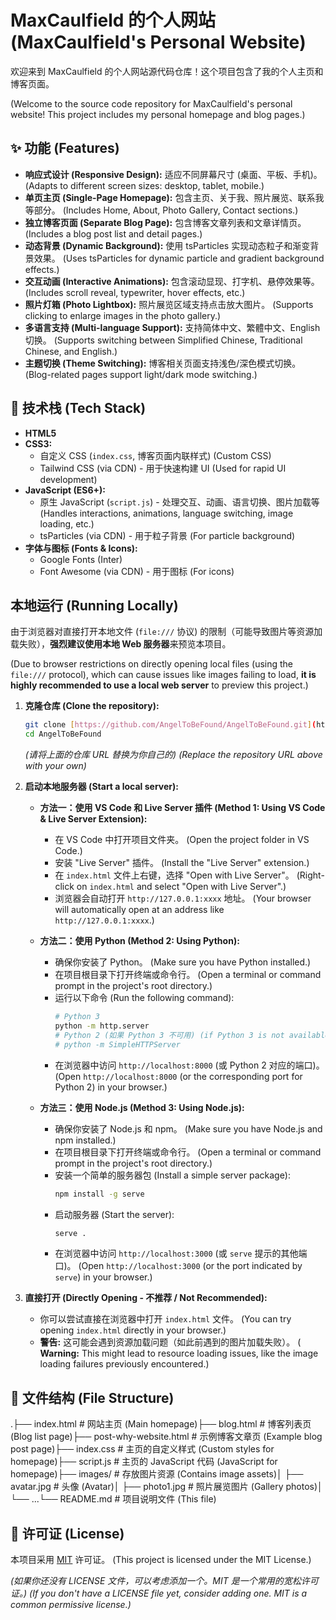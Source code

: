 # MaxCaulfield 的个人网站 (MaxCaulfield's Personal Website)

欢迎来到 MaxCaulfield 的个人网站源代码仓库！这个项目包含了我的个人主页和博客页面。

(Welcome to the source code repository for MaxCaulfield's personal website! This project includes my personal homepage and blog pages.)

## ✨ 功能 (Features)

* **响应式设计 (Responsive Design):** 适应不同屏幕尺寸 (桌面、平板、手机)。 (Adapts to different screen sizes: desktop, tablet, mobile.)
* **单页主页 (Single-Page Homepage):** 包含主页、关于我、照片展览、联系我等部分。 (Includes Home, About, Photo Gallery, Contact sections.)
* **独立博客页面 (Separate Blog Page):** 包含博客文章列表和文章详情页。 (Includes a blog post list and detail pages.)
* **动态背景 (Dynamic Background):** 使用 tsParticles 实现动态粒子和渐变背景效果。 (Uses tsParticles for dynamic particle and gradient background effects.)
* **交互动画 (Interactive Animations):** 包含滚动显现、打字机、悬停效果等。 (Includes scroll reveal, typewriter, hover effects, etc.)
* **照片灯箱 (Photo Lightbox):** 照片展览区域支持点击放大图片。 (Supports clicking to enlarge images in the photo gallery.)
* **多语言支持 (Multi-language Support):** 支持简体中文、繁體中文、English 切换。 (Supports switching between Simplified Chinese, Traditional Chinese, and English.)
* **主题切换 (Theme Switching):** 博客相关页面支持浅色/深色模式切换。 (Blog-related pages support light/dark mode switching.)

## 🚀 技术栈 (Tech Stack)

* **HTML5**
* **CSS3:**
    * 自定义 CSS (`index.css`, 博客页面内联样式) (Custom CSS)
    * Tailwind CSS (via CDN) - 用于快速构建 UI (Used for rapid UI development)
* **JavaScript (ES6+):**
    * 原生 JavaScript (`script.js`) - 处理交互、动画、语言切换、图片加载等 (Handles interactions, animations, language switching, image loading, etc.)
    * tsParticles (via CDN) - 用于粒子背景 (For particle background)
* **字体与图标 (Fonts & Icons):**
    * Google Fonts (Inter)
    * Font Awesome (via CDN) - 用于图标 (For icons)

## 本地运行 (Running Locally)

由于浏览器对直接打开本地文件 (`file:///` 协议) 的限制（可能导致图片等资源加载失败），**强烈建议使用本地 Web 服务器**来预览本项目。

(Due to browser restrictions on directly opening local files (using the `file:///` protocol), which can cause issues like images failing to load, **it is highly recommended to use a local web server** to preview this project.)

1.  **克隆仓库 (Clone the repository):**
    ```bash
    git clone [https://github.com/AngelToBeFound/AngelToBeFound.git](https://github.com/AngelToBeFound/AngelToBeFound.git)
    cd AngelToBeFound
    ```
    *(请将上面的仓库 URL 替换为你自己的)* *(Replace the repository URL above with your own)*

2.  **启动本地服务器 (Start a local server):**

    * **方法一：使用 VS Code 和 Live Server 插件 (Method 1: Using VS Code & Live Server Extension):**
        * 在 VS Code 中打开项目文件夹。 (Open the project folder in VS Code.)
        * 安装 "Live Server" 插件。 (Install the "Live Server" extension.)
        * 在 `index.html` 文件上右键，选择 "Open with Live Server"。 (Right-click on `index.html` and select "Open with Live Server".)
        * 浏览器会自动打开 `http://127.0.0.1:xxxx` 地址。 (Your browser will automatically open at an address like `http://127.0.0.1:xxxx`.)

    * **方法二：使用 Python (Method 2: Using Python):**
        * 确保你安装了 Python。 (Make sure you have Python installed.)
        * 在项目根目录下打开终端或命令行。 (Open a terminal or command prompt in the project's root directory.)
        * 运行以下命令 (Run the following command):
            ```bash
            # Python 3
            python -m http.server
            # Python 2 (如果 Python 3 不可用) (if Python 3 is not available)
            # python -m SimpleHTTPServer
            ```
        * 在浏览器中访问 `http://localhost:8000` (或 Python 2 对应的端口)。 (Open `http://localhost:8000` (or the corresponding port for Python 2) in your browser.)

    * **方法三：使用 Node.js (Method 3: Using Node.js):**
        * 确保你安装了 Node.js 和 npm。 (Make sure you have Node.js and npm installed.)
        * 在项目根目录下打开终端或命令行。 (Open a terminal or command prompt in the project's root directory.)
        * 安装一个简单的服务器包 (Install a simple server package):
            ```bash
            npm install -g serve
            ```
        * 启动服务器 (Start the server):
            ```bash
            serve .
            ```
        * 在浏览器中访问 `http://localhost:3000` (或 `serve` 提示的其他端口)。 (Open `http://localhost:3000` (or the port indicated by `serve`) in your browser.)

3.  **直接打开 (Directly Opening - 不推荐 / Not Recommended):**
    * 你可以尝试直接在浏览器中打开 `index.html` 文件。 (You can try opening `index.html` directly in your browser.)
    * **警告:** 这可能会遇到资源加载问题（如此前遇到的图片加载失败）。 ( **Warning:** This might lead to resource loading issues, like the image loading failures previously encountered.)

## 📂 文件结构 (File Structure)

.├── index.html          # 网站主页 (Main homepage)├── blog.html           # 博客列表页 (Blog list page)├── post-why-website.html # 示例博客文章页 (Example blog post page)├── index.css           # 主页的自定义样式 (Custom styles for homepage)├── script.js           # 主页的 JavaScript 代码 (JavaScript for homepage)├── images/             # 存放图片资源 (Contains image assets)│   ├── avatar.jpg      # 头像 (Avatar)│   ├── photo1.jpg      # 照片展览图片 (Gallery photos)│   └── ...└── README.md           # 项目说明文件 (This file)
## 📄 许可证 (License)

本项目采用 [MIT](LICENSE) 许可证。 (This project is licensed under the MIT License.)

*(如果你还没有 LICENSE 文件，可以考虑添加一个。MIT 是一个常用的宽松许可证。)* *(If you don't have a LICENSE file yet, consider adding one. MIT is a common permissive license.)*
